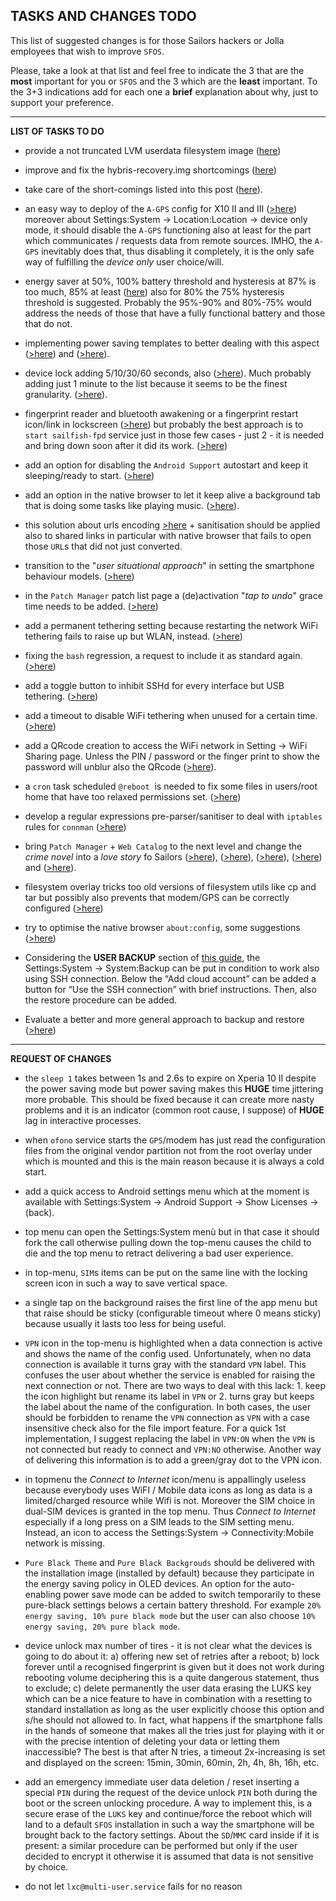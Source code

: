 ## TASKS AND CHANGES TODO

This list of suggested changes is for those Sailors hackers or Jolla employees that wish to improve `SFOS`. 

Please, take a look at that list and feel free to indicate the 3 that are the **most** important for you or `SFOS` and the 3 which are the **least** important. To the 3+3 indications add for each one a **brief** explanation about why, just to support your preference.

---

**LIST OF TASKS TO DO**

* provide a not truncated LVM userdata filesystem image ([here](todo/truncated-LVM-volume-issue.md))

* improve and fix the hybris-recovery.img shortcomings ([here](todo/recovery-image-refactoring.md))

* take care of the short-comings listed into this post ([here](todo/first-impact-with-sailfish-os.md)). 
 
* an easy way to deploy of the `A-GPS` config for X10 II and III ([>here](forum/quick-start-guide.md)) moreover about Settings:System -> Location:Location -> device only mode, it should disable the `A-GPS` functioning also at least for the part which communicates / requests data from remote sources. IMHO, the `A-GPS` inevitably does that, thus disabling it completely, it is the only safe way of fulfilling the *device only* user choice/will.

* energy saver at 50%, 100% battery threshold and hysteresis at 87% is too much, 85% at least ([here](knowhow/battery-recharge-and-power-saving.md)) also for 80% the 75% hysteresis threshold is suggested. Probably the 95%-90% and 80%-75% would address the needs of those that have a fully functional battery and those that do not.

* implementing power saving templates to better dealing with this aspect ([>here](https://forum.sailfishos.org/t/the-bluetooth-crazy-cpu-usage-creates-battery-drain/16070/1)) and ([>here](todo/energy-saving-for-xperia-10-ii-and-iii.md)).

* device lock adding 5/10/30/60 seconds, also ([>here](https://forum.sailfishos.org/t/custom-timeouts-for-automatic-device-lock-or-at-least-more-options/8513/3)). Much probably adding just 1 minute to the list because it seems to be the finest granularity. ([>here](https://forum.sailfishos.org/t/custom-timeouts-for-automatic-device-lock-or-at-least-more-options/8513/6)).

* fingerprint reader and bluetooth awakening or a fingerprint restart icon/link in lockscreen ([>here](https://forum.sailfishos.org/t/fingerprint-reader-restart-in-lockscreen/15878/4)) but probably the best approach is to `start sailfish-fpd` service just in those few cases - just 2 - it is needed and bring down soon after it did its work. ([>here](https://forum.sailfishos.org/t/patches-by-ichthyosaurus/15387/48))

* add an option for disabling the `Android Support` autostart and keep it sleeping/ready to start. ([>here](todo/energy-saving-for-xperia-10-ii-and-iii.md))

* add an option in the native browser to let it keep alive a background tab that is doing some tasks like playing music. ([>here](https://forum.sailfishos.org/t/an-option-to-keep-alive-a-background-tab-in-native-browser/15884/1)).

* this solution about urls encoding [>here](https://forum.sailfishos.org/t/4-4-0-72-browser-url-copy-does-not-encode-uri-string/13152/11) + sanitisation should be applied also to shared links in particular with native browser that fails to open those `URL`s that did not just converted.

* transition to the "*user situational approach*" in setting the smartphone behaviour models. ([>here](todo/energy-saving-for-xperia-10-ii-and-iii.md))

* in the `Patch Manager` patch list page a (de)activation "*tap to undo*" grace time needs to be added. ([>here](knowhow/system-patch-manager-p1.md#ui-improvment))

* add a permanent tethering setting because restarting the network WiFi tethering fails to raise up but WLAN, instead. ([>here](https://forum.sailfishos.org/t/restarting-the-network-wifi-tethering-fails-to-raise-up-but-wlan-instead/15946/1))

* fixing the `bash` regression, a request to include it as standard again. ([>here](https://forum.sailfishos.org/t/4-0-1-45-bash-regression-request-to-include-it-as-standard-again/4659/18))

* add a toggle button to inhibit SSHd for every interface but USB tethering. ([>here](https://forum.sailfishos.org/t/a-toggle-button-to-inhibits-sshd-for-every-interface-but-usb-tethering/15996/1))

* add a timeout to disable WiFi tethering when unused for a certain time. ([>here](https://forum.sailfishos.org/t/a-toggle-button-to-inhibits-sshd-for-every-interface-but-usb-tethering/15996/1))

* add a QRcode creation to access the WiFi network in Setting -> WiFi Sharing page. Unless the PIN / password or the finger print to show the password will unblur also the QRcode ([>here](https://forum.sailfishos.org/t/wifi-sharing-in-settings-does-not-display-a-qrcode/16079/1)).

* a `cron` task scheduled `@reboot`  is needed to fix some files in users/root home that have too relaxed permissions set. ([>here](https://forum.sailfishos.org/t/some-files-in-users-root-home-have-too-relaxed-permissions-set/16004/1))

* develop a regular expressions pre-parser/sanitiser to deal with `iptables` rules for `connman` ([>here](https://forum.sailfishos.org/t/the-00-devmode-firewall-conf-does-not-apply/15990/4))

* bring `Patch Manager` + `Web Catalog` to the next level and change the *crime novel* into a *love story* fo Sailors ([>here](https://forum.sailfishos.org/t/rfc-adding-shell-scripting-capabilities-will-bring-pm2-to-the-next-level/15987/5)), ([>here](https://forum.sailfishos.org/t/patch-manager-warning-label-to-add/15950/1)), ([>here](https://forum.sailfishos.org/t/rfc-adding-shell-scripting-capabilities-will-bring-pm2-to-the-next-level/15987/16)), ([>here](https://forum.sailfishos.org/t/rfc-adding-shell-scripting-capabilities-will-bring-pm2-to-the-next-level/15987/21)) and ([>here](knowhow/system-patch-manager-p1.md#proposal-evaluation)).

* filesystem overlay tricks too old versions of filesystem utils like cp and tar but possibly also prevents that modem/GPS can be correctly configured ([>here](tasks-and-changes-todo.md))

* try to optimise the native browser `about:config`, some suggestions ([>here](https://forum.sailfishos.org/t/my-wishes-of-the-next-release-just-fixup-e-g-the-oom-killer-situations/15541/17))

* Considering the **USER BACKUP** section of [this guide](quick-start-guide.md), the Settings:System → System:Backup can be put in condition to work also using SSH connection. Below the “Add cloud account” can be added a button for “Use the SSH connection” with brief instructions. Then, also the restore procedure can be added.

* Evaluate a better and more general approach to backup and restore ([>here](todo/users-backup-analysis.md))

---

**REQUEST OF CHANGES**

* the `sleep 1` takes between 1s and 2.6s to expire on Xperia 10 II despite the power saving mode but power saving makes this **HUGE** time jittering more probable. This should be fixed because it can create more nasty problems and it is an indicator (common root cause, I suppose) of **HUGE** lag in interactive processes.

* when `ofono` service starts the `GPS`/modem has just read the configuration files from the original vendor partition not from the root overlay under which is mounted and this is the main reason because it is always a cold start.

* add a quick access to Android settings menu which at the moment is available with Settings:System -> Android Support -> Show Licenses -> (back).

* top menu can open the Settings:System menù but in that case it should fork the call otherwise pulling down the top-menu causes the child to die and the top menu to retract delivering a bad user experience.

* in top-menu, `SIM`s items can be put on the same line with the locking screen icon in such a way to save vertical space.

* a single tap on the background raises the first line of the app menu but that raise should be sticky (configurable timeout where 0 means sticky) because usually it lasts too less for being useful.

* `VPN` icon in the top-menu is highlighted when a data connection is active and shows the name of the config used. Unfortunately, when no data connection is available it turns gray with the standard `VPN` label. This confuses the user about whether the service is enabled for raising the next connection or not. There are two ways to deal with this lack: 1. keep the icon highlight but rename its label in `VPN` or 2. turns gray but keeps the label about the name of the configuration. In both cases, the user should be forbidden to rename the `VPN` connection as `VPN` with a case insensitive check also for the file import feature. For a quick 1st implementation, I suggest replacing the label in `VPN:ON` when the `VPN` is not connected but ready to connect and `VPN:NO` otherwise. Another way of delivering this information is to add a green/gray dot to the VPN icon.

* in topmenu the *Connect to Internet* icon/menu is appallingly useless because everybody uses WiFI / Mobile data icons as long as data is a limited/charged resource while Wifi is not. Moreover the SIM choice in dual-SIM devices is granted in the top menu. Thus *Connect to Internet* especially if a long press on a SIM leads to the SIM setting menu. Instead, an icon to access the Settings:System -> Connectivity:Mobile network is missing.

* `Pure Black Theme` and `Pure Black Backgrouds` should be delivered with the installation image (installed by default) because they participate in the energy saving policy in OLED devices. An option for the auto-enabling power save mode can be added to switch temporarily to these pure-black settings belows a certain battery threshold. For example `20% energy saving, 10% pure black mode` but the user can also choose `10% energy saving, 20% pure black mode`.

* device unlock max number of tires - it is not clear what the devices is going to do about it: a) offering new set of retries after a reboot; b) lock forever until a recognised fingerprint is given but it does not work during rebooting volume deciphering this is a quite dangerous statement, thus to exclude; c) delete permanently the user data erasing the LUKS key which can be a nice feature to have in combination with a resetting to standard installation as long as the user explicitly choose this option and s/he should not allowed to. In fact, what happens if the smartphone falls in the hands of someone that makes all the tries just for playing with it or with the precise intention of deleting your data or letting them inaccessible? The best is that after N tries, a timeout 2x-increasing is set and displayed on the screen: 15min, 30min, 60min, 2h, 4h, 8h, 16h, etc.

* add an emergency immediate user data deletion / reset inserting a special `PIN` during the request of the device unlock `PIN` both during the boot or the screen unlocking procedure. A way to implement this, is a secure erase of the `LUKS` key and continue/force the reboot which will land to a default `SFOS` installation in such a way the smartphone will be brought back to the factory settings. About the `SD`/`MMC` card inside if it is present: a similar procedure can be performed but only if the user decided to encrypt it otherwise it is assumed that data is not sensitive by choice.

* do not let `lxc@multi-user.service` fails for no reason

